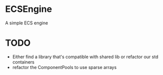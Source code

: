 # ECSEngine
A simple ECS engine

# TODO 
- Either find a library that's compatible with shared lib or refactor our std containers
- refactor the ComponentPools to use sparse arrays